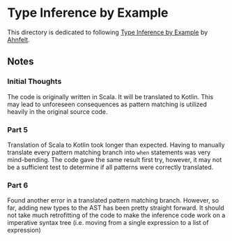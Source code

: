 # Type Inference by Example

This directory is dedicated to following [Type Inference by Example](
https://github.com/Ahnfelt/type-inference-by-example) by [Ahnfelt](https://github.com/Ahnfelt).

## Notes

### Initial Thoughts

The code is originally written in Scala. It will be translated to Kotlin. This may lead to unforeseen consequences as
pattern matching is utilized heavily in the original source code.

### Part 5

Translation of Scala to Kotlin took longer than expected. Having to manually translate every pattern matching branch into
`when` statements was very mind-bending. The code gave the same result first try, however, it may not be a sufficient 
test to determine if all patterns were correctly translated.

### Part 6

Found another error in a translated pattern matching branch. However, so far, adding new types to the AST has been pretty
straight forward. It should not take much retrofitting of the code to make the inference code work on a imperative syntax
tree (i.e. moving from a single expression to a list of expression)